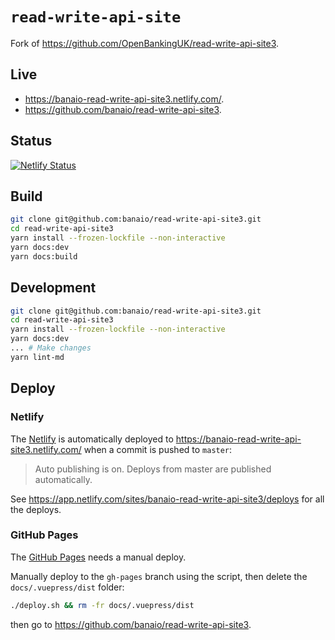 # `read-write-api-site`

Fork of <https://github.com/OpenBankingUK/read-write-api-site3>.

## Live

* <https://banaio-read-write-api-site3.netlify.com/>.
* <https://github.com/banaio/read-write-api-site3>.

## Status

[![Netlify Status](https://api.netlify.com/api/v1/badges/b86d5d34-8f2f-4d8c-9481-7bc9efbd6cd5/deploy-status)](https://app.netlify.com/sites/banaio-read-write-api-site3/deploys)

## Build

```sh
git clone git@github.com:banaio/read-write-api-site3.git
cd read-write-api-site3
yarn install --frozen-lockfile --non-interactive
yarn docs:dev
yarn docs:build
```

## Development

```sh
git clone git@github.com:banaio/read-write-api-site3.git
cd read-write-api-site3
yarn install --frozen-lockfile --non-interactive
yarn docs:dev
... # Make changes
yarn lint-md
```

## Deploy

### Netlify

The [Netlify](https://www.netlify.com/) is automatically deployed to <https://banaio-read-write-api-site3.netlify.com/> when a commit is pushed to `master`:

> Auto publishing is on. Deploys from master are published automatically.

See <https://app.netlify.com/sites/banaio-read-write-api-site3/deploys> for all the deploys.

### GitHub Pages

The [GitHub Pages](https://pages.github.com/) needs a manual deploy.

Manually deploy to the `gh-pages` branch using the script, then delete the `docs/.vuepress/dist` folder:

```sh
./deploy.sh && rm -fr docs/.vuepress/dist
```

then go to <https://github.com/banaio/read-write-api-site3>.
